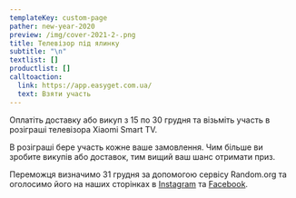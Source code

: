```yaml
---
templateKey: custom-page
pather: new-year-2020
preview: /img/cover-2021-2-.png
title: Телевізор під ялинку
subtitle: "\n"
textlist: []
productlist: []
calltoaction:
  link: https://app.easyget.com.ua/
  text: Взяти участь
---
```

Оплатіть доставку або викуп з 15 по 30 грудня та візьміть участь в розіграші телевізора Xiaomi Smart TV.

В розіграші бере участь кожне ваше замовлення. Чим більше ви зробите викупів або доставок, тим вищий ваш шанс отримати приз. 

Переможця визначимо 31 грудня за допомогою сервісу Random.org та оголосимо його на наших сторінках в [Instagram](https://www.instagram.com/easyget.express/) та [Facebook](https://www.facebook.com/EasyGet.Express.Delivery).